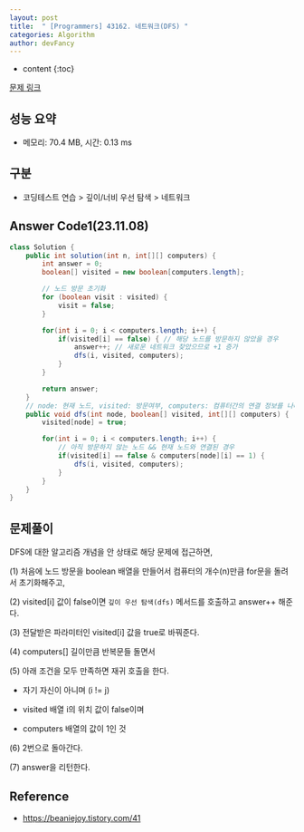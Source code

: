 ```yaml
---
layout: post
title:  " [Programmers] 43162. 네트워크(DFS) "
categories: Algorithm
author: devFancy
---
```

* content
{:toc}

[문제 링크](https://school.programmers.co.kr/learn/courses/30/lessons/43162)

## 성능 요약

* 메모리: 70.4 MB, 시간: 0.13 ms

## 구분

* 코딩테스트 연습 > 깊이/너비 우선 탐색 > 네트워크

## Answer Code1(23.11.08)

```java
class Solution {
    public int solution(int n, int[][] computers) {
        int answer = 0;
        boolean[] visited = new boolean[computers.length];

        // 노드 방문 초기화
        for (boolean visit : visited) {
            visit = false;
        }

        for(int i = 0; i < computers.length; i++) {
            if(visited[i] == false) { // 해당 노드를 방문하지 않았을 경우
                answer++; // 새로운 네트워크 찾았으므로 +1 증가
                dfs(i, visited, computers);
            }
        }

        return answer;
    }
    // node: 현재 노드, visited: 방문여부, computers: 컴퓨터간의 연결 정보를 나타내는 2차원 배열
    public void dfs(int node, boolean[] visited, int[][] computers) {
        visited[node] = true;

        for(int i = 0; i < computers.length; i++) {
            // 아직 방문하지 않는 노드 && 현재 노드와 연결된 경우
            if(visited[i] == false & computers[node][i] == 1) {
                dfs(i, visited, computers);
            }
        }
    }
}
```

## 문제풀이

DFS에 대한 알고리즘 개념을 안 상태로 해당 문제에 접근하면,

(1) 처음에 노드 방문을 boolean 배열을 만들어서 컴퓨터의 개수(n)만큼 for문을 돌려서 초기화해주고, 

(2) visited[i] 값이 false이면 `깊이 우선 탐색(dfs)` 메서드를 호출하고 answer++ 해준다.

(3) 전달받은 파라미터인 visited[i] 값을 true로 바꿔준다.

(4) computers[] 길이만큼 반복문들 돌면서

(5) 아래 조건을 모두 만족하면 재귀 호출을 한다.

* 자기 자신이 아니며 (i != j)

* visited 배열 i의 위치 값이 false이며

* computers 배열의 값이 1인 것

(6) 2번으로 돌아간다.

(7) answer을 리턴한다.


## Reference

* https://beaniejoy.tistory.com/41